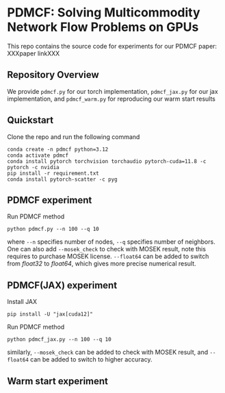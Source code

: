 # PDMCF: Solving Multicommodity Network Flow Problems on GPUs

This repo contains the source code for experiments for our PDMCF paper: XXXpaper linkXXX

## Repository Overview

We provide <code>pdmcf.py</code> for our torch implementation, <code>pdmcf_jax.py</code> for our jax implementation, and <code>pdmcf_warm.py</code> for reproducing our warm start results

## Quickstart
Clone the repo and run the following command
```
conda create -n pdmcf python=3.12
conda activate pdmcf
conda install pytorch torchvision torchaudio pytorch-cuda=11.8 -c pytorch -c nvidia
pip install -r requirement.txt
conda install pytorch-scatter -c pyg
```
## PDMCF experiment
Run PDMCF method
```
python pdmcf.py --n 100 --q 10
```
where <code>--n</code> specifies number of nodes, <code>--q</code> specifies number of neighbors. One can also add <code>--mosek_check</code> to check with MOSEK result, note this requires to purchase MOSEK license. <code>--float64</code> can be added to switch from *float32* to *float64*, which gives more precise numerical result.
## PDMCF(JAX) experiment
Install JAX
```
pip install -U "jax[cuda12]"
```
Run PDMCF method
```
python pdmcf_jax.py --n 100 --q 10
```
similarly, <code>--mosek_check</code> can be added to check with MOSEK result, and <code>--float64</code> can be added to switch to higher accuracy.
## Warm start experiment
